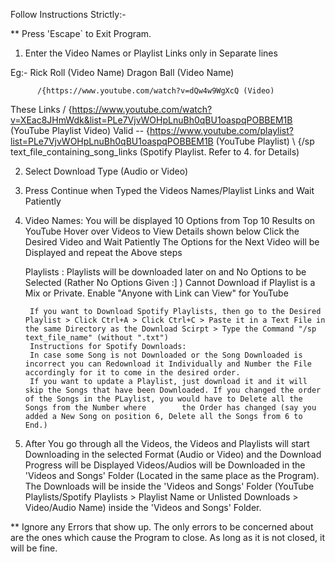 Follow Instructions Strictly:-

** Press 'Escape` to Exit Program.

1. Enter the Video Names or Playlist Links only in Separate lines
	
Eg:-	       Rick Roll (Video Name)
	       Dragon Ball (Video Name)
		
	      /{https://www.youtube.com/watch?v=dQw4w9WgXcQ (Video)
These Links  / {https://www.youtube.com/watch?v=XEac8JHmWdk&list=PLe7VjvWOHpLnuBh0qBU1oaspqPOBBEM1B (YouTube Playlist Video)
   Valid   --  {https://www.youtube.com/playlist?list=PLe7VjvWOHpLnuBh0qBU1oaspqPOBBEM1B (YouTube Playlist)
             \ {/sp text_file_containing_song_links (Spotify Playlist. Refer to 4. for Details)

2. Select Download Type (Audio or Video)

3. Press Continue when Typed the Videos Names/Playlist Links and Wait Patiently

4. Video Names: You will be displayed 10 Options from Top 10 Results on YouTube
		Hover over Videos to View Details shown below
		Click the Desired Video and Wait Patiently
		The Options for the Next Video will be Displayed and repeat the Above steps
   
   Playlists  : Playlists will be downloaded later on and No Options to be Selected (Rather No Options Given :] )
		Cannot Download if Playlist is a Mix or Private. Enable "Anyone with Link can View" for YouTube
                
		If you want to Download Spotify Playlists, then go to the Desired Playlist > Click Ctrl+A > Click Ctrl+C > Paste it in a Text File in the same Directory as the Download Scirpt > Type the Command "/sp text_file_name" (without ".txt")
		Instructions for Spotify Downloads:
		In case some Song is not Downloaded or the Song Downloaded is incorrect you can Redownload it Individually and Number the File accordingly for it to come in the desired order.
		If you want to update a Playlist, just download it and it will skip the Songs that have been Downloaded. If you changed the order of the Songs in the PLaylist, you would have to Delete all the Songs from the Number where 		the Order has changed (say you added a New Song on position 6, Delete all the Songs from 6 to End.)

5. After You go through all the Videos, the Videos and Playlists will start Downloading in the selected Format (Audio or Video) and the Download Progress will be Displayed
   Videos/Audios will be Downloaded in the 'Videos and Songs' Folder (Located in the same place as the Program).
   The Downloads will be inside the 'Videos and Songs' Folder (YouTube Playlists/Spotify Playlists > Playlist Name or Unlisted Downloads > Video/Audio Name) inside the 'Videos and Songs' Folder.

** Ignore any Errors that show up. The only errors to be concerned about are the ones which cause the Program to close. As long as it is not closed, it will be fine.